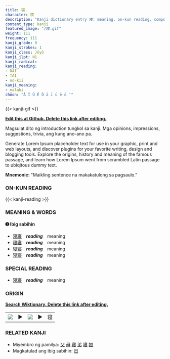 ```yaml
---
title: 寝
character: 寝
description: "Kanji dictionary entry 寝: meaning, on-kun reading, compounds, origin, related kanji"
content_type: kanji
featured_image: "/寝.gif"
weight: 111
frequency: 111
kanji_grade: 9
kanji_strokes: 1
kanji_class: Jōyō
kanji_jlpt: N1
kanji_radical: 
kanji_reading: 
- DAI
- TAI
- oo-kii
kanji_meaning:
- malaki
chōon: "Ā Ī Ū Ē Ō ā ī ū ē ō ’"
---
```

[//]: # (Don't edit the line below. Kanji animated GIF code is automatically generated.)
{{< kanji-gif >}}

[//]: # (Edit below this line.)

**[Edit this at Github. Delete this link after editing.](https://github.com/tim0g/tim/tree/main/content/kanji/寝/index.md)**

Magsulat dito ng introduction tungkol sa kanji. Mga opinions, impressions, suggestions, trivia, ang kung ano-ano pa.

Generate Lorem Ipsum placeholder text for use in your graphic, print and web layouts, and discover plugins for your favorite writing, design and blogging tools. Explore the origins, history and meaning of the famous passage, and learn how Lorem Ipsum went from scrambled Latin passage to ubiqitous dummy text.
 
**Mnemonic:** "Maikling sentence na makakatulong sa pagsaulo."

### ON-KUN READING

[//]: # (Don't edit the line below. ON-KUN READING code is automatically generated.)
{{< kanji-reading >}}

### MEANING & WORDS

#### ➊ **Ibig sabihin**
  - [寝](../寝)[寝](../寝)　***reading***　meaning
  - [寝](../寝)[寝](../寝)　***reading***　meaning
  - [寝](../寝)[寝](../寝)　***reading***　meaning
  - [寝](../寝)[寝](../寝)　***reading***　meaning

### SPECIAL READING
  - [寝](../寝)[寝](../寝)　***reading***　meaning

### ORIGIN

**[Search Wiktionary. Delete this link after editing.](https://wiktionary.org/wiki/寝)**
<table class="kanji-table"><tr><td>
<img src="60px-寝-bronze.svg.png">
</td><td>▶</td><td>
<img src="60px-寝-oracle.svg.png">
</td><td>▶</td>
<td class="kanji-origin">寝</td>
</tr></table>

### RELATED KANJI
- Miyembro ng pamilya: [父](../父) [母](../母) [寝](../寝) [弟](../弟) [寝](../寝) [娘](../娘)
- Magkatulad ang ibig sabihin: [日](../日)

